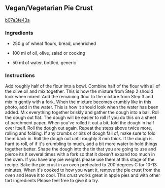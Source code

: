 ## Vegan/Vegetarian Pie Crust

[b07a3fe43a](https://cookpad.com/us/recipes/146721-veganvegetarian-pie-crust)

### Ingredients

 - 250 g of wheat flours, bread, unenriched

 - 100 ml of oil, olive, salad or cooking

 - 50 ml of water, bottled, generic

### Instructions

Add roughly half of the flour into a bowl. Combine half of the flour with all of the olive oil and mix together. This is how the mixture from Step 2 should look when mixed. Add the remaining flour to the mixture from Step 3 and mix in gently with a fork. When the mixture becomes crumbly like in this photo, add in the water. This is how it should look when the water has been added. Mix everything together briskly and gather the dough into a ball. Roll the dough out flat. The dough will be easier to roll if you do this on a sheet of parchment paper. When you've rolled it out a bit, fold the dough in half over itself. Roll the dough out again. Repeat the steps above twice more, rolling and folding. If any crumbs or bits of dough fall of, make sure to fold them back in. Roll the dough out until roughly 3 mm thick. If the dough is hard to roll, of if it's crumbling to much, add a bit more water to hold things together better. Shape the dough into the tin that you are going to use and pierce its it several times with a fork so that it doesn't expand too much in the oven. If you have any pie weights please use them at this stage of the recipe. Bake the pie crust in an oven preheated to 200 degrees C for 10-13 minutes. When it's cooked to how you want it, remove the pie crust from the oven and leave it to cool. This crust works great in apple pies and with other tart ingredients Please feel free to give it a try.